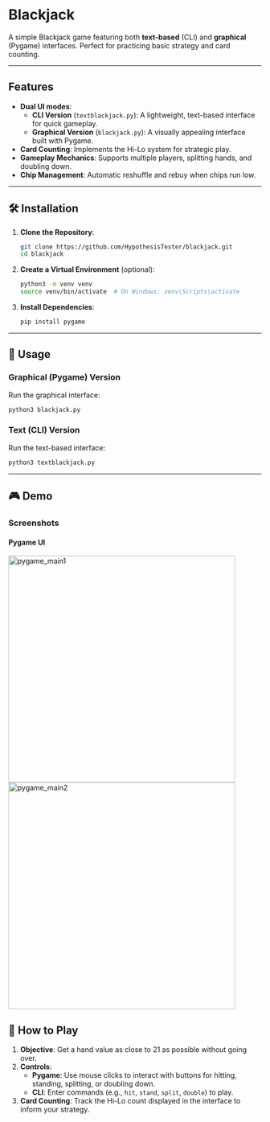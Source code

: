 # Blackjack

A simple Blackjack game featuring both **text-based** (CLI) and **graphical** (Pygame) interfaces. Perfect for practicing basic strategy and card counting.

---

## Features

- **Dual UI modes**:
  - **CLI Version** (`textblackjack.py`): A lightweight, text-based interface for quick gameplay.
  - **Graphical Version** (`blackjack.py`): A visually appealing interface built with Pygame.
- **Card Counting**: Implements the Hi-Lo system for strategic play.
- **Gameplay Mechanics**: Supports multiple players, splitting hands, and doubling down.
- **Chip Management**: Automatic reshuffle and rebuy when chips run low.

---

## 🛠️ Installation

1. **Clone the Repository**:

   ```bash
   git clone https://github.com/HypothesisTester/blackjack.git
   cd blackjack
   ```

2. **Create a Virtual Environment** (optional):

   ```bash
   python3 -m venv venv
   source venv/bin/activate  # On Windows: venv\Scripts\activate
   ```

3. **Install Dependencies**:

   ```bash
   pip install pygame
   ```

---

## 🚀 Usage

### Graphical (Pygame) Version

Run the graphical interface:

```bash
python3 blackjack.py
```

### Text (CLI) Version

Run the text-based interface:

```bash
python3 textblackjack.py
```

---

## 🎮 Demo

### Screenshots

#### Pygame UI

<img width="451" alt="pygame_main1" src="https://github.com/user-attachments/assets/9d623c66-ecb7-4dba-8914-9bfb4e682f06" />

<img width="451" alt="pygame_main2" src="https://github.com/user-attachments/assets/e60f4137-3d38-4686-b010-847bf2fa8e49" />

## 📖 How to Play

1. **Objective**: Get a hand value as close to 21 as possible without going over.
2. **Controls**:
   - **Pygame**: Use mouse clicks to interact with buttons for hitting, standing, splitting, or doubling down.
   - **CLI**: Enter commands (e.g., `hit`, `stand`, `split`, `double`) to play.
3. **Card Counting**: Track the Hi-Lo count displayed in the interface to inform your strategy.
